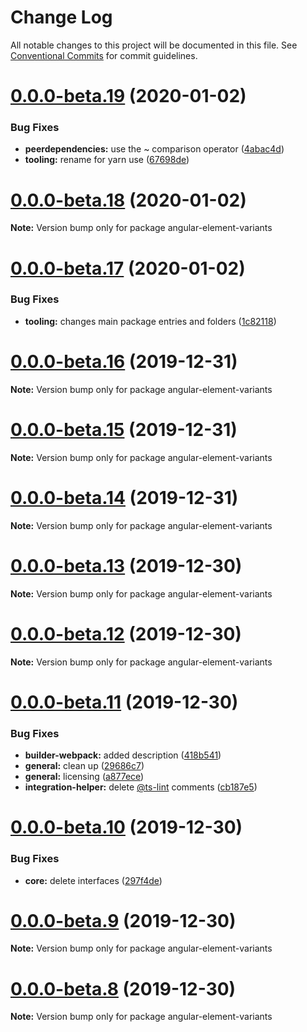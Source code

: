 # Change Log

All notable changes to this project will be documented in this file.
See [Conventional Commits](https://conventionalcommits.org) for commit guidelines.

# [0.0.0-beta.19](https://github.com/BioPhoton/angular-element-variants/compare/v0.0.0-beta.18...v0.0.0-beta.19) (2020-01-02)


### Bug Fixes

* **peerdependencies:** use the ~ comparison operator ([4abac4d](https://github.com/BioPhoton/angular-element-variants/commit/4abac4d6cffd3a1c000a057e0f816194d00c3060))
* **tooling:** rename for yarn use ([67698de](https://github.com/BioPhoton/angular-element-variants/commit/67698de30ebac47672fa51df169dfaf8e4813c7c))





# [0.0.0-beta.18](https://github.com/BioPhoton/angular-element-variants/compare/v0.0.0-beta.17...v0.0.0-beta.18) (2020-01-02)

**Note:** Version bump only for package angular-element-variants





# [0.0.0-beta.17](https://github.com/BioPhoton/angular-element-variants/compare/v0.0.0-beta.16...v0.0.0-beta.17) (2020-01-02)


### Bug Fixes

* **tooling:** changes main package entries and folders ([1c82118](https://github.com/BioPhoton/angular-element-variants/commit/1c821184ccd822f60565e8f1029a00395cc62409))






# [0.0.0-beta.16](https://github.com/BioPhoton/angular-element-variants/compare/v0.0.0-beta.15...v0.0.0-beta.16) (2019-12-31)

**Note:** Version bump only for package angular-element-variants





# [0.0.0-beta.15](https://github.com/BioPhoton/angular-element-variants/compare/v0.0.0-beta.14...v0.0.0-beta.15) (2019-12-31)

**Note:** Version bump only for package angular-element-variants

# [0.0.0-beta.14](https://github.com/BioPhoton/angular-element-variants/compare/v0.0.0-beta.13...v0.0.0-beta.14) (2019-12-31)

**Note:** Version bump only for package angular-element-variants

# [0.0.0-beta.13](https://github.com/BioPhoton/angular-element-variants/compare/v0.0.0-beta.12...v0.0.0-beta.13) (2019-12-30)

**Note:** Version bump only for package angular-element-variants

# [0.0.0-beta.12](https://github.com/BioPhoton/angular-element-variants/compare/v0.0.0-beta.11...v0.0.0-beta.12) (2019-12-30)

**Note:** Version bump only for package angular-element-variants

# [0.0.0-beta.11](https://github.com/BioPhoton/angular-element-variants/compare/v0.0.0-beta.10...v0.0.0-beta.11) (2019-12-30)

### Bug Fixes

- **builder-webpack:** added description ([418b541](https://github.com/BioPhoton/angular-element-variants/commit/418b5410cfd542e74e92cf13e7eab2eed9732413))
- **general:** clean up ([29686c7](https://github.com/BioPhoton/angular-element-variants/commit/29686c757531863164710095f3fff162f9d9e1fc))
- **general:** licensing ([a877ece](https://github.com/BioPhoton/angular-element-variants/commit/a877ece59c3c4f4e158605699ec233d5f3793229))
- **integration-helper:** delete [@ts-lint](https://github.com/ts-lint) comments ([cb187e5](https://github.com/BioPhoton/angular-element-variants/commit/cb187e5b704b895871ee68a76f5177073a0476e6))

# [0.0.0-beta.10](https://github.com/BioPhoton/angular-element-variants/compare/v0.0.0-beta.9...v0.0.0-beta.10) (2019-12-30)

### Bug Fixes

- **core:** delete interfaces ([297f4de](https://github.com/BioPhoton/angular-element-variants/commit/297f4de0bee6d2f2a5fcb5a607e2eea6865bbbb7))

# [0.0.0-beta.9](https://github.com/BioPhoton/angular-element-variants/compare/v0.0.0-beta.8...v0.0.0-beta.9) (2019-12-30)

**Note:** Version bump only for package angular-element-variants

# [0.0.0-beta.8](https://github.com/BioPhoton/angular-element-variants/compare/v0.0.0-beta.6...v0.0.0-beta.8) (2019-12-30)

**Note:** Version bump only for package angular-element-variants
